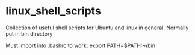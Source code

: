 # linux_shell_scripts
Collection of useful shell scripts for Ubuntu and linux in general. Normally put in bin directory

Must import into .bashrc to work: export PATH=$PATH:~/bin

